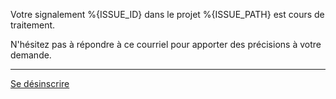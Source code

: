 Votre signalement %{ISSUE_ID} dans le projet %{ISSUE_PATH} est cours de traitement.

N'hésitez pas à répondre à ce courriel pour apporter des précisions à votre demande.

---
[Se désinscrire](%{UNSUBSCRIBE_URL})
